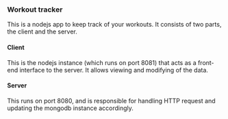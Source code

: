 ### Workout tracker

This is a nodejs app to keep track of your workouts.  It consists of two parts, the client and the server.

#### Client

This is the nodejs instance (which runs on port 8081) that acts as a front-end interface to the server.  It allows viewing and modifying of the data.

#### Server

This runs on port 8080, and is responsible for handling HTTP request and updating the mongodb instance accordingly.
